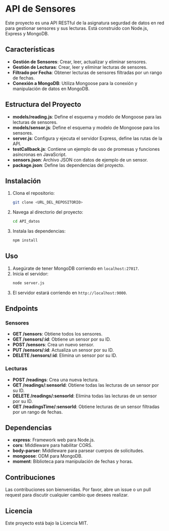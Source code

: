 # API de Sensores

Este proyecto es una API RESTful de la asignatura segurdad de datos en red para gestionar sensores y sus lecturas. Está construido con Node.js, Express y MongoDB.

## Características

- **Gestión de Sensores**: Crear, leer, actualizar y eliminar sensores.
- **Gestión de Lecturas**: Crear, leer y eliminar lecturas de sensores.
- **Filtrado por Fecha**: Obtener lecturas de sensores filtradas por un rango de fechas.
- **Conexión a MongoDB**: Utiliza Mongoose para la conexión y manipulación de datos en MongoDB.

## Estructura del Proyecto

- **models/reading.js**: Define el esquema y modelo de Mongoose para las lecturas de sensores.
- **models/sensor.js**: Define el esquema y modelo de Mongoose para los sensores.
- **server.js**: Configura y ejecuta el servidor Express, define las rutas de la API.
- **testCallback.js**: Contiene un ejemplo de uso de promesas y funciones asíncronas en JavaScript.
- **sensors.json**: Archivo JSON con datos de ejemplo de un sensor.
- **package.json**: Define las dependencias del proyecto.

## Instalación

1. Clona el repositorio:
    ```sh
    git clone <URL_DEL_REPOSITORIO>
    ```
2. Navega al directorio del proyecto:
    ```sh
    cd API_datos
    ```
3. Instala las dependencias:
    ```sh
    npm install
    ```

## Uso

1. Asegúrate de tener MongoDB corriendo en `localhost:27017`.
2. Inicia el servidor:
    ```sh
    node server.js
    ```
3. El servidor estará corriendo en `http://localhost:9000`.

## Endpoints

### Sensores

- **GET /sensors**: Obtiene todos los sensores.
- **GET /sensors/:id**: Obtiene un sensor por su ID.
- **POST /sensors**: Crea un nuevo sensor.
- **PUT /sensors/:id**: Actualiza un sensor por su ID.
- **DELETE /sensors/:id**: Elimina un sensor por su ID.

### Lecturas

- **POST /readings**: Crea una nueva lectura.
- **GET /readings/:sensorId**: Obtiene todas las lecturas de un sensor por su ID.
- **DELETE /readings/:sensorId**: Elimina todas las lecturas de un sensor por su ID.
- **GET /readingsTime/:sensorId**: Obtiene lecturas de un sensor filtradas por un rango de fechas.

## Dependencias

- **express**: Framework web para Node.js.
- **cors**: Middleware para habilitar CORS.
- **body-parser**: Middleware para parsear cuerpos de solicitudes.
- **mongoose**: ODM para MongoDB.
- **moment**: Biblioteca para manipulación de fechas y horas.

## Contribuciones

Las contribuciones son bienvenidas. Por favor, abre un issue o un pull request para discutir cualquier cambio que desees realizar.

## Licencia

Este proyecto está bajo la Licencia MIT.